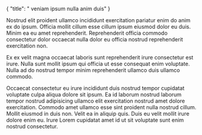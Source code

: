 {
  "title": " veniam ipsum nulla anim duis"
}

Nostrud elit proident ullamco incididunt exercitation pariatur enim do anim ex do ipsum. Officia mollit cillum esse cillum ipsum eiusmod dolor eu duis. Minim ea eu amet reprehenderit. Reprehenderit officia commodo consectetur dolor occaecat nulla dolor eu officia nostrud reprehenderit exercitation non.

Ex ex velit magna occaecat laboris sunt reprehenderit irure consectetur est irure. Nulla sunt mollit ipsum qui officia ut esse consequat enim voluptate. Nulla ad do nostrud tempor minim reprehenderit ullamco duis ullamco commodo.

Occaecat consectetur eu irure incididunt duis nostrud tempor cupidatat voluptate culpa aliqua dolore sit ipsum. Ea id laborum nostrud laborum tempor nostrud adipisicing ullamco elit exercitation nostrud amet dolore exercitation. Commodo amet ullamco esse sint proident nulla nostrud cillum. Mollit eiusmod in duis non. Velit ea in aliquip quis. Duis eu velit mollit irure dolore enim eu. Irure Lorem cupidatat amet id ut sit voluptate sunt enim nostrud consectetur.